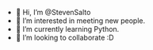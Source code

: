 - 👋 Hi, I’m @StevenSalto
- 👀 I’m interested in meeting new people.
- 🌱 I’m currently learning Python.
- 💞️ I’m looking to collaborate :D
<!--- 📫 How to reach me ... --->

<!---
StevenSalto/StevenSalto is a ✨ special ✨ repository because its `README.md` (this file) appears on your GitHub profile.
You can click the Preview link to take a look at your changes.
--->

